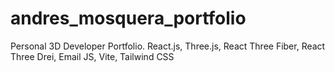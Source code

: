 # andres_mosquera_portfolio
 Personal 3D Developer Portfolio. React.js, Three.js, React Three Fiber,  React Three Drei, Email JS, Vite, Tailwind CSS
